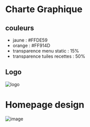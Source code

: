 # Charte Graphique
## couleurs 
- jaune : #FFDE59
- orange : #FF914D
- transparence menu static : 15%
- transparence tuiles recettes : 50%

## Logo
![logo](https://github.com/lucieplgnt/cocotons/assets/75979787/1ebf8903-bab9-4478-85e8-80d1d289208a)

# Homepage design
![image](https://github.com/lucieplgnt/cocotons/assets/75979787/09ed5117-64f0-43ab-b21b-87320da00e13)




